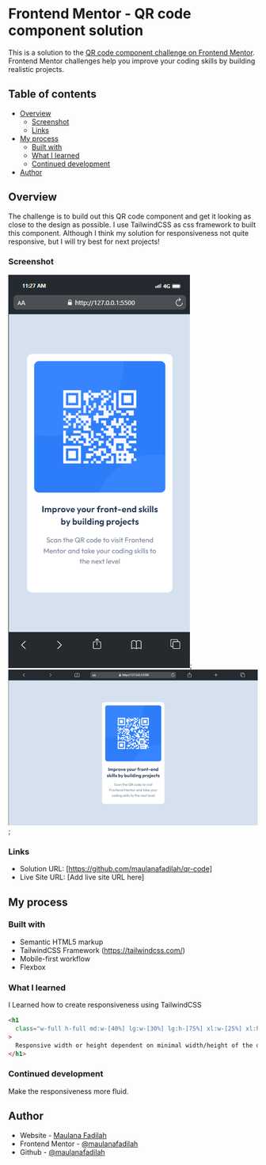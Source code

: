 # Frontend Mentor - QR code component solution

This is a solution to the [QR code component challenge on Frontend Mentor](https://www.frontendmentor.io/challenges/qr-code-component-iux_sIO_H). Frontend Mentor challenges help you improve your coding skills by building realistic projects.

## Table of contents

- [Overview](#overview)
  - [Screenshot](#screenshot)
  - [Links](#links)
- [My process](#my-process)
  - [Built with](#built-with)
  - [What I learned](#what-i-learned)
  - [Continued development](#continued-development)
- [Author](#author)

## Overview

The challenge is to build out this QR code component and get it looking as close to the design as possible.
I use TailwindCSS as css framework to built this component. Although I think my solution for responsiveness not quite responsive,
but I will try best for next projects!

### Screenshot

![](./result/result-mobile.png);
![](./result/result-laptop.png);

### Links

- Solution URL: [https://github.com/maulanafadilah/qr-code]
- Live Site URL: [Add live site URL here]

## My process

### Built with

- Semantic HTML5 markup
- TailwindCSS Framework (https://tailwindcss.com/)
- Mobile-first workflow
- Flexbox

### What I learned

I Learned how to create responsiveness using TailwindCSS

```html
<h1
  class="w-full h-full md:w-[40%] lg:w-[30%] lg:h-[75%] xl:w-[25%] xl:h-[70%]"
>
  Responsive width or height dependent on minimal width/height of the device
</h1>
```

### Continued development

Make the responsiveness more fluid.

## Author

- Website - [Maulana Fadilah](https://maulanafadilah.me)
- Frontend Mentor - [@maulanafadilah](https://www.frontendmentor.io/profile/maulanafadilah)
- Github - [@maulanafadilah](https://https://github.com/maulanafadilah)
